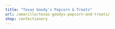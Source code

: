 ```yaml
---
title: "Texas Goody's Popcorn & Treats"
url: /amarillo/texas-goodys-popcorn-and-treats/
shop: confectionery
---
```

